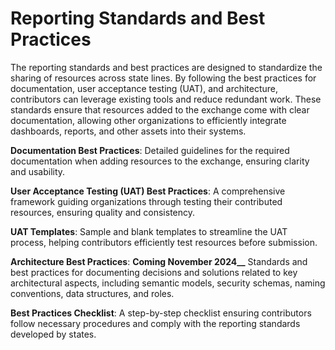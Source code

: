 # Reporting Standards and Best Practices
The reporting standards and best practices are designed to standardize the sharing of resources across state lines. By following the best practices for documentation, user acceptance testing (UAT), and architecture, contributors can leverage existing tools and reduce redundant work. These standards ensure that resources added to the exchange come with clear documentation, allowing other organizations to efficiently integrate dashboards, reports, and other assets into their systems.

**Documentation Best Practices**: Detailed guidelines for the required documentation when adding resources to the exchange, ensuring clarity and usability.

**User Acceptance Testing (UAT) Best Practices**: A comprehensive framework guiding organizations through testing their contributed resources, ensuring quality and consistency.

**UAT Templates**: Sample and blank templates to streamline the UAT process, helping contributors efficiently test resources before submission.

**Architecture Best Practices**: ****Coming November 2024**__** Standards and best practices for documenting decisions and solutions related to key architectural aspects, including semantic models, security schemas, naming conventions, data structures, and roles. 

**Best Practices Checklist**: A step-by-step checklist ensuring contributors follow necessary procedures and comply with the reporting standards developed by states.
